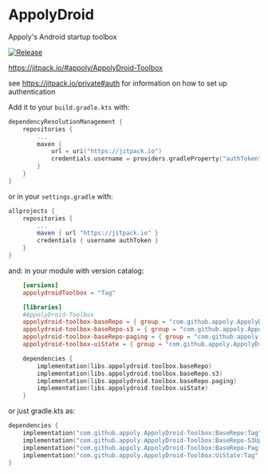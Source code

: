 # AppolyDroid

Appoly's Android startup toolbox

[![Release](https://jitpack.io/v/appoly/AppolyDroid-Toolbox.svg)](https://jitpack.io/#appoly/AppolyDroid-Toolbox)

https://jitpack.io/#appoly/AppolyDroid-Toolbox

see https://jitpack.io/private#auth for information on how to set up authentication

Add it to your `build.gradle.kts` with:
```gradle.kts
dependencyResolutionManagement {
	repositories {
		...
		maven {
			url = uri("https://jitpack.io")
			credentials.username = providers.gradleProperty("authToken").get()
		}
	}
}
```
or in your `settings.gradle` with:
```gradle
allprojects {
    repositories {
        ...
        maven { url "https://jitpack.io" }
        credentials { username authToken }
    }
}
```

and: in your module with version catalog:
```toml
    [versions]
    appolydroidToolbox = "Tag"

    [libraries]
    #AppolyDroid-Toolbox
    appolydroid-toolbox-baseRepo = { group = "com.github.appoly.AppolyDroid-Toolbox", name = "BaseRepo", version.ref = "appolydroidToolbox" }
    appolydroid-toolbox-baseRepo-s3 = { group = "com.github.appoly.AppolyDroid-Toolbox", name = "BaseRepo-S3Uploader", version.ref = "appolydroidToolbox" }
    appolydroid-toolbox-baseRepo-paging = { group = "com.github.appoly.AppolyDroid-Toolbox", name = "BaseRepo-Paging", version.ref = "appolydroidToolbox" }
    appolydroid-toolbox-uiState = { group = "com.github.appoly.AppolyDroid-Toolbox", name = "UiState", version.ref = "appolydroidToolbox" }
```
```gradle.kts
    dependencies {
        implementation(libs.appolydroid.toolbox.baseRepo)
        implementation(libs.appolydroid.toolbox.baseRepo.s3)
        implementation(libs.appolydroid.toolbox.baseRepo.paging)
        implementation(libs.appolydroid.toolbox.uiState)
    }
```
or just gradle.kts as:
```gradle.kts
dependencies {
    implementation("com.github.appoly.AppolyDroid-Toolbox:BaseRepo:Tag")
    implementation("com.github.appoly.AppolyDroid-Toolbox:BaseRepo-S3Uploader:Tag")
    implementation("com.github.appoly.AppolyDroid-Toolbox:BaseRepo-Paging:Tag")
    implementation("com.github.appoly.AppolyDroid-Toolbox:UiState:Tag")
}
```